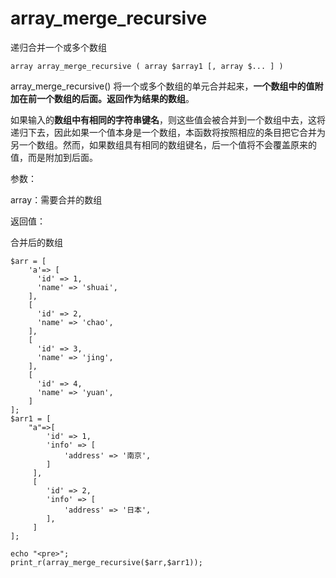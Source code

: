# array\_merge\_recursive

递归合并一个或多个数组

```
array array_merge_recursive ( array $array1 [, array $... ] )
```

array\_merge\_recursive\(\) 将一个或多个数组的单元合并起来，**一个数组中的值附加在前一个数组的后面。返回作为结果的数组**。

如果输入的**数组中有相同的字符串键名**，则这些值会被合并到一个数组中去，这将递归下去，因此如果一个值本身是一个数组，本函数将按照相应的条目把它合并为另一个数组。然而，如果数组具有相同的数组键名，后一个值将不会覆盖原来的值，而是附加到后面。

参数：

array：需要合并的数组

返回值：

合并后的数组

```
$arr = [
    'a'=> [
      'id' => 1,
      'name' => 'shuai',
    ],
    [
      'id' => 2,
      'name' => 'chao',
    ],
    [
      'id' => 3,
      'name' => 'jing',
    ],
    [
      'id' => 4,
      'name' => 'yuan',
    ]
];
$arr1 = [
    "a"=>[
        'id' => 1,
        'info' => [
            'address' => '南京',
        ]
     ],
     [
        'id' => 2,
        'info' => [
            'address' => '日本',
        ],
     ]
];

echo "<pre>";
print_r(array_merge_recursive($arr,$arr1));
```



